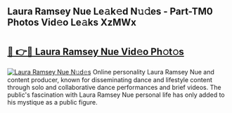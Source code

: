 ## Laura Ramsey Nue Le𝚊k𝚎d N𝚞𝚍es - Part-TM0 Photos Vid𝚎o Le𝚊ks XzMWx

# <h2><a href="http://fb7zf75.evod.top/?m=Laura+Ramsey+Nue">🔗 👉🔴 Laura Ramsey Nue Vid𝚎o Ph𝚘t𝚘s</a></h2>

[![Laura Ramsey Nue N𝚞d𝚎s](https://i.imgur.com/8V9OHl7.gif)](http://fb7zf75.evod.top/?m=Laura+Ramsey+Nue)
Online personality Laura Ramsey Nue and content producer, known for disseminating dance and lifestyle content through solo and collaborative dance performances and brief videos. The public's fascination with Laura Ramsey Nue personal life has only added to his mystique as a public figure. 
